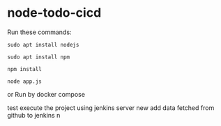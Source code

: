 # node-todo-cicd

Run these commands:


`sudo apt install nodejs`


`sudo apt install npm`


`npm install`

`node app.js`

or Run by docker compose

test 
execute the project using jenkins server
new add
data fetched from github to jenkins
n
